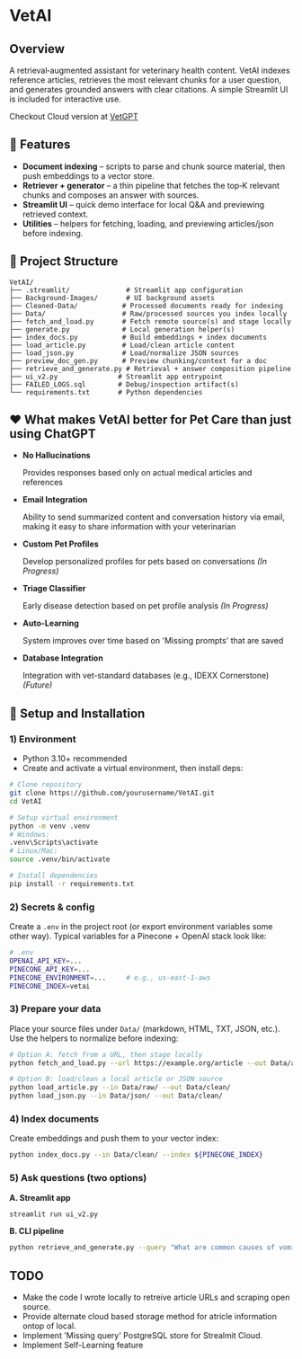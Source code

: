 # VetAI

## Overview

A retrieval‑augmented assistant for veterinary health content. VetAI indexes reference articles, retrieves the most relevant chunks for a user question, and generates grounded answers with clear citations. A simple Streamlit UI is included for interactive use.

Checkout Cloud version at [VetGPT](https://vet-gpt.streamlit.app/)

## 🚀 Features

- **Document indexing** – scripts to parse and chunk source material, then push embeddings to a vector store.
- **Retriever + generator** – a thin pipeline that fetches the top‑K relevant chunks and composes an answer with sources.
- **Streamlit UI** – quick demo interface for local Q&A and previewing retrieved context.
- **Utilities** – helpers for fetching, loading, and previewing articles/json before indexing.

## 📁 Project Structure

```
VetAI/
├── .streamlit/              # Streamlit app configuration
├── Background-Images/       # UI background assets
├── Cleaned-Data/           # Processed documents ready for indexing
├── Data/                   # Raw/processed sources you index locally
├── fetch_and_load.py       # Fetch remote source(s) and stage locally
├── generate.py             # Local generation helper(s)
├── index_docs.py           # Build embeddings + index documents
├── load_article.py         # Load/clean article content
├── load_json.py            # Load/normalize JSON sources
├── preview_doc_gen.py      # Preview chunking/context for a doc
├── retrieve_and_generate.py # Retrieval + answer composition pipeline
├── ui_v2.py               # Streamlit app entrypoint
├── FAILED_LOGS.sql        # Debug/inspection artifact(s)
└── requirements.txt       # Python dependencies
```

## ❤️ What makes VetAI better for Pet Care than just using ChatGPT

- **No Hallucinations**

  Provides responses based only on actual medical articles and references

- **Email Integration**

  Ability to send summarized content and conversation history via email, making it easy to share information with your veterinarian

- **Custom Pet Profiles**

  Develop personalized profiles for pets based on conversations _(In Progress)_

- **Triage Classifier**

  Early disease detection based on pet profile analysis _(In Progress)_

- **Auto-Learning**

  System improves over time based on 'Missing prompts' that are saved

- **Database Integration**

  Integration with vet-standard databases (e.g., IDEXX Cornerstone) _(Future)_

## 🔧 Setup and Installation

### 1) Environment

- Python 3.10+ recommended
- Create and activate a virtual environment, then install deps:

```bash
# Clone repository
git clone https://github.com/yourusername/VetAI.git
cd VetAI

# Setup virtual environment
python -m venv .venv
# Windows:
.venv\Scripts\activate
# Linux/Mac:
source .venv/bin/activate

# Install dependencies
pip install -r requirements.txt
```

### 2) Secrets & config

Create a `.env` in the project root (or export environment variables some other way). Typical variables for a Pinecone + OpenAI stack look like:

```bash
# .env
OPENAI_API_KEY=...
PINECONE_API_KEY=...
PINECONE_ENVIRONMENT=...     # e.g., us-east-1-aws
PINECONE_INDEX=vetai
```

### 3) Prepare your data

Place your source files under `Data/` (markdown, HTML, TXT, JSON, etc.). Use the helpers to normalize before indexing:

```bash
# Option A: fetch from a URL, then stage locally
python fetch_and_load.py --url https://example.org/article --out Data/articles/

# Option B: load/clean a local article or JSON source
python load_article.py --in Data/raw/ --out Data/clean/
python load_json.py --in Data/json/ --out Data/clean/
```

### 4) Index documents

Create embeddings and push them to your vector index:

```bash
python index_docs.py --in Data/clean/ --index ${PINECONE_INDEX}
```

### 5) Ask questions (two options)

**A. Streamlit app**

```bash
streamlit run ui_v2.py
```

**B. CLI pipeline**

```bash
python retrieve_and_generate.py --query "What are common causes of vomiting in adult dogs?"
```

## TODO

- Make the code I wrote locally to retreive article URLs and scraping open source.
- Provide alternate cloud based storage method for atricle information ontop of local.
- Implement 'Missing query' PostgreSQL store for Strealmit Cloud.
- Implement Self-Learning feature
